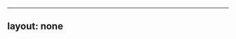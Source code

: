 ---
layout: none
-----

<RedoclyAPIBlock src="/firefly-services/docs/photoshop_cutout.json" width="600px" disableSidebar hideTryItPanel />
